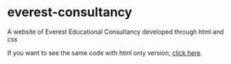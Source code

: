 # everest-consultancy
A website of Everest Educational Consultancy  developed through html and css

If you want to see the same code with html only version, [click here](https://github.com/poudelmadhav/eec-mp).
